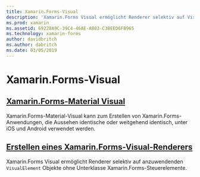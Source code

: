 ```yaml
---
title: Xamarin.Forms-Visual
description: 'Xamarin.Forms Visual ermöglicht Renderer selektiv auf VisualElement Objekte angewendet werden, ohne Unterklasse Xamarin.Forms-Steuerelemente.'
ms.prod: xamarin
ms.assetid: 69228A9C-39C4-46AE-A803-C38EED6FB965
ms.technology: xamarin-forms
author: davidbritch
ms.author: dabritch
ms.date: 03/05/2019
---
```


# <a name="xamarinforms-visual"></a>Xamarin.Forms-Visual

## <a name="xamarinforms-material-visualmaterial-visualmd"></a>[Xamarin.Forms-Material Visual](material-visual.md)

Xamarin.Forms-Material-Visual kann zum Erstellen von Xamarin.Forms-Anwendungen, die Aussehen identische oder weitgehend identisch, unter iOS und Android verwendet werden.

## <a name="create-a-xamarinforms-visual-renderercreatemd"></a>[Erstellen eines Xamarin.Forms-Visual-Renderers](create.md)

Xamarin.Forms Visual ermöglicht Renderer selektiv auf anzuwendenden `VisualElement` Objekte ohne Unterklasse Xamarin.Forms-Steuerelemente.

